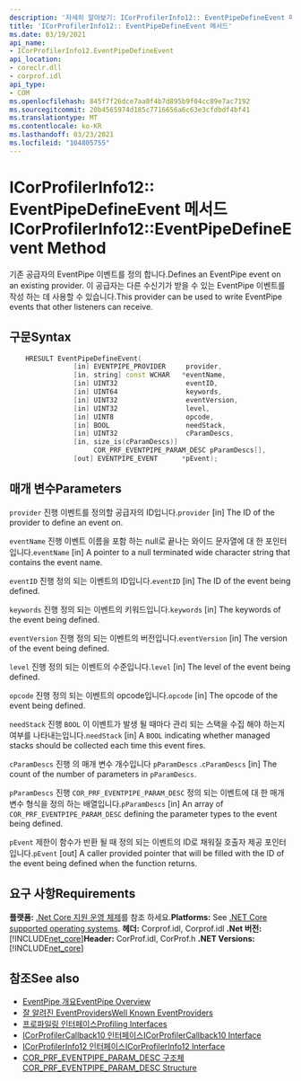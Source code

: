 ```yaml
---
description: '자세히 알아보기: ICorProfilerInfo12:: EventPipeDefineEvent 메서드'
title: 'ICorProfilerInfo12:: EventPipeDefineEvent 메서드'
ms.date: 03/19/2021
api_name:
- ICorProfilerInfo12.EventPipeDefineEvent
api_location:
- coreclr.dll
- corprof.idl
api_type:
- COM
ms.openlocfilehash: 845f7f26dce7aa0f4b7d895b9f04cc89e7ac7192
ms.sourcegitcommit: 20b4565974d185c7716656a6c63e3cfdbdf4bf41
ms.translationtype: MT
ms.contentlocale: ko-KR
ms.lasthandoff: 03/23/2021
ms.locfileid: "104805755"
---
```

# <a name="icorprofilerinfo12eventpipedefineevent-method"></a><span data-ttu-id="e8b89-103">ICorProfilerInfo12:: EventPipeDefineEvent 메서드</span><span class="sxs-lookup"><span data-stu-id="e8b89-103">ICorProfilerInfo12::EventPipeDefineEvent Method</span></span>

<span data-ttu-id="e8b89-104">기존 공급자의 EventPipe 이벤트를 정의 합니다.</span><span class="sxs-lookup"><span data-stu-id="e8b89-104">Defines an EventPipe event on an existing provider.</span></span> <span data-ttu-id="e8b89-105">이 공급자는 다른 수신기가 받을 수 있는 EventPipe 이벤트를 작성 하는 데 사용할 수 있습니다.</span><span class="sxs-lookup"><span data-stu-id="e8b89-105">This provider can be used to write EventPipe events that other listeners can receive.</span></span>
  
## <a name="syntax"></a><span data-ttu-id="e8b89-106">구문</span><span class="sxs-lookup"><span data-stu-id="e8b89-106">Syntax</span></span>  
  
```cpp  
    HRESULT EventPipeDefineEvent(
                [in] EVENTPIPE_PROVIDER     provider,
                [in, string] const WCHAR   *eventName,
                [in] UINT32                 eventID,
                [in] UINT64                 keywords,
                [in] UINT32                 eventVersion,
                [in] UINT32                 level,
                [in] UINT8                  opcode,
                [in] BOOL                   needStack,
                [in] UINT32                 cParamDescs,
                [in, size_is(cParamDescs)]
                     COR_PRF_EVENTPIPE_PARAM_DESC pParamDescs[],
                [out] EVENTPIPE_EVENT      *pEvent);
```  
  
## <a name="parameters"></a><span data-ttu-id="e8b89-107">매개 변수</span><span class="sxs-lookup"><span data-stu-id="e8b89-107">Parameters</span></span>

<span data-ttu-id="e8b89-108">`provider` 진행 이벤트를 정의할 공급자의 ID입니다.</span><span class="sxs-lookup"><span data-stu-id="e8b89-108">`provider` [in] The ID of the provider to define an event on.</span></span>

<span data-ttu-id="e8b89-109">`eventName` 진행 이벤트 이름을 포함 하는 null로 끝나는 와이드 문자열에 대 한 포인터입니다.</span><span class="sxs-lookup"><span data-stu-id="e8b89-109">`eventName` [in] A pointer to a null terminated wide character string that contains the event name.</span></span>

<span data-ttu-id="e8b89-110">`eventID` 진행 정의 되는 이벤트의 ID입니다.</span><span class="sxs-lookup"><span data-stu-id="e8b89-110">`eventID` [in] The ID of the event being defined.</span></span>

<span data-ttu-id="e8b89-111">`keywords` 진행 정의 되는 이벤트의 키워드입니다.</span><span class="sxs-lookup"><span data-stu-id="e8b89-111">`keywords` [in] The keywords of the event being defined.</span></span>

<span data-ttu-id="e8b89-112">`eventVersion` 진행 정의 되는 이벤트의 버전입니다.</span><span class="sxs-lookup"><span data-stu-id="e8b89-112">`eventVersion` [in] The version of the event being defined.</span></span>

<span data-ttu-id="e8b89-113">`level` 진행 정의 되는 이벤트의 수준입니다.</span><span class="sxs-lookup"><span data-stu-id="e8b89-113">`level` [in] The level of the event being defined.</span></span>

<span data-ttu-id="e8b89-114">`opcode` 진행 정의 되는 이벤트의 opcode입니다.</span><span class="sxs-lookup"><span data-stu-id="e8b89-114">`opcode` [in] The opcode of the event being defined.</span></span>

<span data-ttu-id="e8b89-115">`needStack` 진행 `BOOL` 이 이벤트가 발생 될 때마다 관리 되는 스택을 수집 해야 하는지 여부를 나타내는입니다.</span><span class="sxs-lookup"><span data-stu-id="e8b89-115">`needStack` [in] A `BOOL` indicating whether managed stacks should be collected each time this event fires.</span></span>

<span data-ttu-id="e8b89-116">`cParamDescs` 진행 의 매개 변수 개수입니다 `pParamDescs` .</span><span class="sxs-lookup"><span data-stu-id="e8b89-116">`cParamDescs` [in] The count of the number of parameters in `pParamDescs`.</span></span>

<span data-ttu-id="e8b89-117">`pParamDescs` 진행 `COR_PRF_EVENTPIPE_PARAM_DESC` 정의 되는 이벤트에 대 한 매개 변수 형식을 정의 하는 배열입니다.</span><span class="sxs-lookup"><span data-stu-id="e8b89-117">`pParamDescs` [in] An array of `COR_PRF_EVENTPIPE_PARAM_DESC` defining the parameter types to the event being defined.</span></span>

<span data-ttu-id="e8b89-118">`pEvent` 제한이 함수가 반환 될 때 정의 되는 이벤트의 ID로 채워질 호출자 제공 포인터입니다.</span><span class="sxs-lookup"><span data-stu-id="e8b89-118">`pEvent` [out] A caller provided pointer that will be filled with the ID of the event being defined when the function returns.</span></span>

## <a name="requirements"></a><span data-ttu-id="e8b89-119">요구 사항</span><span class="sxs-lookup"><span data-stu-id="e8b89-119">Requirements</span></span>  

<span data-ttu-id="e8b89-120">**플랫폼:** [.Net Core 지원 운영 체제](../../../core/install/windows.md?pivots=os-windows)를 참조 하세요.</span><span class="sxs-lookup"><span data-stu-id="e8b89-120">**Platforms:** See [.NET Core supported operating systems](../../../core/install/windows.md?pivots=os-windows).</span></span>
<span data-ttu-id="e8b89-121">**헤더:** Corprof.idl, Corprof.idl **.Net 버전:**[!INCLUDE[net_core](../../../../includes/net-core-50-md.md)]</span><span class="sxs-lookup"><span data-stu-id="e8b89-121">**Header:** CorProf.idl, CorProf.h **.NET Versions:** [!INCLUDE[net_core](../../../../includes/net-core-50-md.md)]</span></span>
  
## <a name="see-also"></a><span data-ttu-id="e8b89-122">참조</span><span class="sxs-lookup"><span data-stu-id="e8b89-122">See also</span></span>

- [<span data-ttu-id="e8b89-123">EventPipe 개요</span><span class="sxs-lookup"><span data-stu-id="e8b89-123">EventPipe Overview</span></span>](../../../core/diagnostics/eventpipe.md)
- [<span data-ttu-id="e8b89-124">잘 알려진 EventProviders</span><span class="sxs-lookup"><span data-stu-id="e8b89-124">Well Known EventProviders</span></span>](../../../core/diagnostics/well-known-event-providers.md)
- [<span data-ttu-id="e8b89-125">프로파일링 인터페이스</span><span class="sxs-lookup"><span data-stu-id="e8b89-125">Profiling Interfaces</span></span>](profiling-interfaces.md)
- [<span data-ttu-id="e8b89-126">ICorProfilerCallback10 인터페이스</span><span class="sxs-lookup"><span data-stu-id="e8b89-126">ICorProfilerCallback10 Interface</span></span>](icorprofilercallback10-interface.md)
- [<span data-ttu-id="e8b89-127">ICorProfilerInfo12 인터페이스</span><span class="sxs-lookup"><span data-stu-id="e8b89-127">ICorProfilerInfo12 Interface</span></span>](icorprofilerinfo12-interface.md)
- [<span data-ttu-id="e8b89-128">COR_PRF_EVENTPIPE_PARAM_DESC 구조체</span><span class="sxs-lookup"><span data-stu-id="e8b89-128">COR_PRF_EVENTPIPE_PARAM_DESC Structure</span></span>](cor-prf-eventpipe-param-desc-structure.md)
